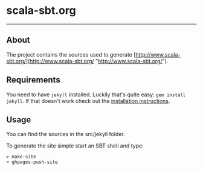# scala-sbt.org

---

## About

The project contains the sources used to generate  [http://www.scala-sbt.org/](http://www.scala-sbt.org/ "http://www.scala-sbt.org/").

## Requirements

You need to have `jekyll` installed. Luckily that's quite easy: `gem install jekyll`. If that doesn't work check out the [installation instructions](https://github.com/mojombo/jekyll/wiki/Install "installation instructions").

## Usage
 
You can find the sources in the src/jekyll folder.

To generate the site simple start an SBT shell and type:

    > make-site
    > ghpages-push-site
